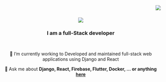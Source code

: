 <img align="right" src="https://visitor-badge.laobi.icu/badge?page_id=Yacine166.Yacine166" />
<h1 align="center">
    <img src="https://readme-typing-svg.herokuapp.com/?font=Righteous&size=35&center=true&vCenter=true&width=500&height=70&duration=4000&lines=Hi+There!+👋;+I'm+Yacine+Aoumara;" />
</h1>

<h3 align="center">I am a full-Stack developer </h3>
<br/>
<div align="center">
 
 🌱 I’m currently working to Developed and maintained full-stack web applications 
using Django and React

💬 Ask me about **Django, React, Firebase, Flutter, Docker, ... or anything [here](https://aoumara-yacine.netlify.app/#contact)**

 </div>

